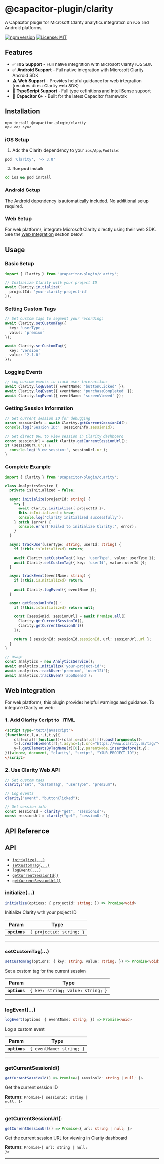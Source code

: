 # @capacitor-plugin/clarity

A Capacitor plugin for Microsoft Clarity analytics integration on iOS and Android platforms.

[![npm version](https://badge.fury.io/js/%40capacitor-plugin%2Fclarity.svg)](https://badge.fury.io/js/%40capacitor-plugin%2Fclarity)
[![License: MIT](https://img.shields.io/badge/License-MIT-yellow.svg)](https://opensource.org/licenses/MIT)

## Features

- ✅ **iOS Support** - Full native integration with Microsoft Clarity iOS SDK
- ✅ **Android Support** - Full native integration with Microsoft Clarity Android SDK  
- ⚠️ **Web Support** - Provides helpful guidance for web integration (requires direct Clarity web SDK)
- 🔧 **TypeScript Support** - Full type definitions and IntelliSense support
- 📱 **Capacitor 6+** - Built for the latest Capacitor framework

## Installation

```bash
npm install @capacitor-plugin/clarity
npx cap sync
```

### iOS Setup

1. Add the Clarity dependency to your `ios/App/Podfile`:
```ruby
pod 'Clarity', '~> 3.0'
```

2. Run pod install:
```bash
cd ios && pod install
```

### Android Setup

The Android dependency is automatically included. No additional setup required.

### Web Setup

For web platforms, integrate Microsoft Clarity directly using their web SDK. See the [Web Integration](#web-integration) section below.

## Usage

### Basic Setup

```typescript
import { Clarity } from '@capacitor-plugin/clarity';

// Initialize Clarity with your project ID
await Clarity.initialize({ 
  projectId: 'your-clarity-project-id' 
});
```

### Setting Custom Tags

```typescript
// Set custom tags to segment your recordings
await Clarity.setCustomTag({ 
  key: 'userType', 
  value: 'premium' 
});

await Clarity.setCustomTag({ 
  key: 'version', 
  value: '2.1.0' 
});
```

### Logging Events

```typescript
// Log custom events to track user interactions
await Clarity.logEvent({ eventName: 'buttonClicked' });
await Clarity.logEvent({ eventName: 'purchaseCompleted' });
await Clarity.logEvent({ eventName: 'screenViewed' });
```

### Getting Session Information

```typescript
// Get current session ID for debugging
const sessionInfo = await Clarity.getCurrentSessionId();
console.log('Session ID:', sessionInfo.sessionId);

// Get direct URL to view session in Clarity dashboard
const sessionUrl = await Clarity.getCurrentSessionUrl();
if (sessionUrl.url) {
  console.log('View session:', sessionUrl.url);
}
```

### Complete Example

```typescript
import { Clarity } from '@capacitor-plugin/clarity';

class AnalyticsService {
  private isInitialized = false;

  async initialize(projectId: string) {
    try {
      await Clarity.initialize({ projectId });
      this.isInitialized = true;
      console.log('Clarity initialized successfully');
    } catch (error) {
      console.error('Failed to initialize Clarity:', error);
    }
  }

  async trackUser(userType: string, userId: string) {
    if (!this.isInitialized) return;
    
    await Clarity.setCustomTag({ key: 'userType', value: userType });
    await Clarity.setCustomTag({ key: 'userId', value: userId });
  }

  async trackEvent(eventName: string) {
    if (!this.isInitialized) return;
    
    await Clarity.logEvent({ eventName });
  }

  async getSessionInfo() {
    if (!this.isInitialized) return null;
    
    const [sessionId, sessionUrl] = await Promise.all([
      Clarity.getCurrentSessionId(),
      Clarity.getCurrentSessionUrl()
    ]);
    
    return { sessionId: sessionId.sessionId, url: sessionUrl.url };
  }
}

// Usage
const analytics = new AnalyticsService();
await analytics.initialize('your-project-id');
await analytics.trackUser('premium', 'user123');
await analytics.trackEvent('appOpened');
```

## Web Integration

For web platforms, this plugin provides helpful warnings and guidance. To integrate Clarity on web:

### 1. Add Clarity Script to HTML

```html
<script type="text/javascript">
(function(c,l,a,r,i,t,y){
    c[a]=c[a]||function(){(c[a].q=c[a].q||[]).push(arguments)};
    t=l.createElement(r);t.async=1;t.src="https://www.clarity.ms/tag/"+i;
    y=l.getElementsByTagName(r)[0];y.parentNode.insertBefore(t,y);
})(window, document, "clarity", "script", "YOUR_PROJECT_ID");
</script>
```

### 2. Use Clarity Web API

```typescript
// Set custom tags
clarity("set", "customTag", "userType", "premium");

// Log events
clarity("event", "buttonClicked");

// Get session info
const sessionId = clarity("get", "sessionId");
const sessionUrl = clarity("get", "sessionUrl");
```

## API Reference

## API

<docgen-index>

* [`initialize(...)`](#initialize)
* [`setCustomTag(...)`](#setcustomtag)
* [`logEvent(...)`](#logevent)
* [`getCurrentSessionId()`](#getcurrentsessionid)
* [`getCurrentSessionUrl()`](#getcurrentsessionurl)

</docgen-index>

<docgen-api>
<!--Update the source file JSDoc comments and rerun docgen to update the docs below-->

### initialize(...)

```typescript
initialize(options: { projectId: string; }) => Promise<void>
```

Initialize Clarity with your project ID

| Param         | Type                                |
| ------------- | ----------------------------------- |
| **`options`** | <code>{ projectId: string; }</code> |

--------------------


### setCustomTag(...)

```typescript
setCustomTag(options: { key: string; value: string; }) => Promise<void>
```

Set a custom tag for the current session

| Param         | Type                                          |
| ------------- | --------------------------------------------- |
| **`options`** | <code>{ key: string; value: string; }</code> |

--------------------


### logEvent(...)

```typescript
logEvent(options: { eventName: string; }) => Promise<void>
```

Log a custom event

| Param         | Type                                 |
| ------------- | ------------------------------------ |
| **`options`** | <code>{ eventName: string; }</code> |

--------------------


### getCurrentSessionId()

```typescript
getCurrentSessionId() => Promise<{ sessionId: string | null; }>
```

Get the current session ID

**Returns:** <code>Promise&lt;{ sessionId: string | null; }&gt;</code>

--------------------


### getCurrentSessionUrl()

```typescript
getCurrentSessionUrl() => Promise<{ url: string | null; }>
```

Get the current session URL for viewing in Clarity dashboard

**Returns:** <code>Promise&lt;{ url: string | null; }&gt;</code>

--------------------

</docgen-api>